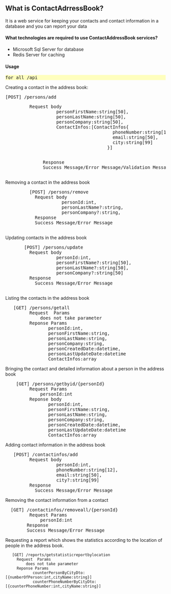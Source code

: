 <h2>What is ContactAdrressBook?</h2>

<p>It is a web service for keeping your contacts and contact information in a database and you can report your data</p>

<h4>What technologies are required to use ContactAddressBook services?</h4>
<ul><li>Microsoft Sql Server for database</li>
<li>Redis Server for caching</li></ul>

<h4>Usage</h4>
<pre style='background:#ff77'>for all /api</pre>
<span>Creating a contact in the address book:</span>
       <pre>[POST] /persons/add</pre>
       <pre>
         Request body 
                   personFirstName:string[50],
                   personLastName:string[50],
                   personCompany:string[50],
                   ContactInfos:[ContactInfos{
                                        phoneNumber:string[12],
                                        email:string[50],
                                        city:string[99]
                                      }]
       </pre>
       <pre>
              Response 
              Success Message/Error Message/Validation Message
       </pre>
       <span>  Removing a contact in the address book</span>
      <pre>
         [POST] /persons/remove
           Request body 
                     personId:int,
                     personLastName?:string,
                     personCompany?:string,
           Response 
           Success Message/Error Message
        </pre>
      <span>Updating contacts in the address book</span>
<pre>
       [POST] /persons/update
         Request body 
                   personId:int,
                   personFirstName?:string[50],
                   personLastName?:string[50],
                   personCompany?:string[50]
         Response
           Success Message/Error Message
           </pre>
 Listing the contacts in the address book  
 <pre>   [GET] /persons/getall
         Request  Params 
             does not take parameter
         Reponse Params
                personId:int,
                personFirstName:string,
                personLastName:string,
                personCompany:string,
                personCreatedDate:datetime,
                personLastUpdateDate:datetime
                ContactInfos:array<ContactInfos></pre>
 
 Bringing the contact and detailed information about a person in the address book      
 <pre>    [GET] /persons/getbyid/{personId}
         Request Params 
             personId:int
         Reponse body
                personId:int,
                personFirstName:string,
                personLastName:string,
                personCompany:string,
                personCreatedDate:datetime,
                personLastUpdateDate:datetime
                ContactInfos:array<ContactInfos></pre>
       
  Adding contact information in the address book
   
   <pre>   [POST] /contactinfos/add
         Request body 
                   personId:int,
                   phoneNumber:string[12],
                   email:string[50],
                   city?:string[99]
         Response
           Success Message/Error Message</pre>
       
  Removing the contact information from a contact
  <pre>  [GET] /contactinfos/removeall/{personId}
         Request Params 
             personId:int
        Response
        Success Message/Error Message</pre>
            
   Requesting a report which shows the statistics according to the location of people in the address book.      
       
       
       
      
       [GET] /reports/getstatisticreportbylocation
         Request  Params 
             does not take parameter
         Reponse Params
                counterPersonByCityDto:[{numberOfPerson:int,cityName:string}]
                counterPhoneNumberByCityDto:[{counterPhoneNumber:int,cityName:string}]
